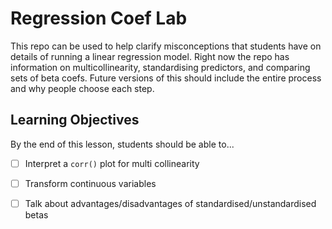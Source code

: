 # Regression Coef Lab

This repo can be used to help clarify misconceptions that students have on details of running a linear regression model.
Right now the repo has information on multicollinearity, standardising predictors, and comparing sets of beta coefs.
Future versions of this should include the entire process and why people choose each step.

## Learning Objectives

By the end of this lesson, students should be able to...

* [ ] Interpret a `corr()` plot for multi collinearity 
* [ ] Transform continuous variables 
* [ ] Talk about advantages/disadvantages of standardised/unstandardised betas


